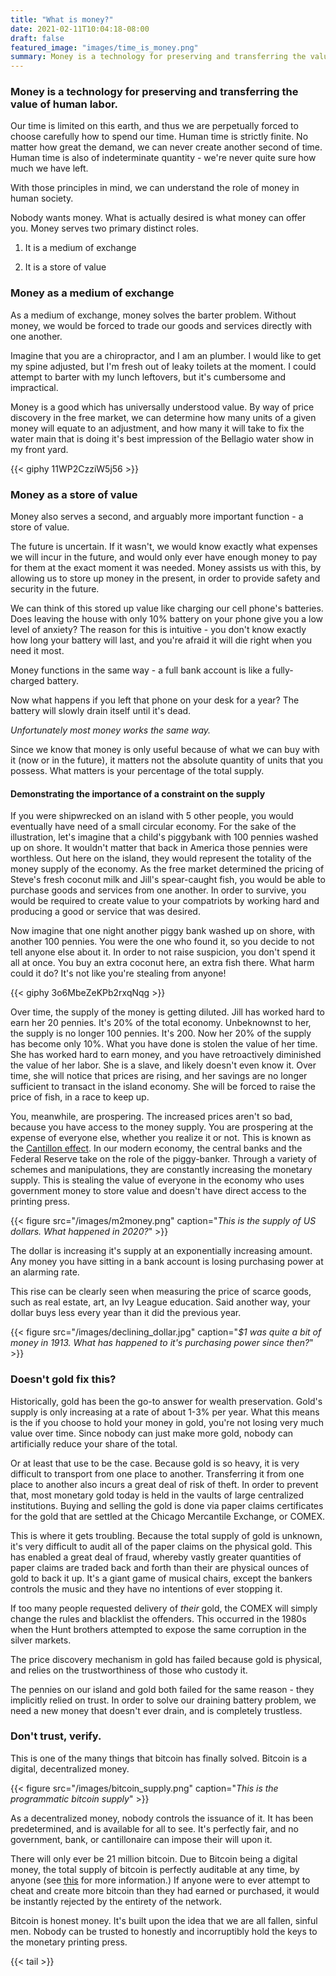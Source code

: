 ```yaml
---
title: "What is money?"
date: 2021-02-11T10:04:18-08:00
draft: false
featured_image: "images/time_is_money.png"
summary: Money is a technology for preserving and transferring the value of human labor.
---
```


### Money is a technology for preserving and transferring the value of human labor.

Our time is limited on this earth, and thus we are perpetually forced to choose carefully how to spend our time. Human time is strictly finite. No matter how great the demand, we can never create another second of time. Human time is also of indeterminate quantity - we're never quite sure how much we have left.

With those principles in mind, we can understand the role of money in human society.

Nobody wants money. What is actually desired is what money can offer you. Money serves two primary distinct roles.

1. It is a medium of exchange

2. It is a store of value

### Money as a medium of exchange

As a medium of exchange, money solves the barter problem. Without money, we would be forced to trade our goods and services directly with one another.

Imagine that you are a chiropractor, and I am an plumber. I would like to get my spine adjusted, but I'm fresh out of leaky toilets at the moment. I could attempt to barter with my lunch leftovers, but it's cumbersome and impractical.

Money is a good which has universally understood value. By way of price discovery in the free market, we can determine how many units of a given money will equate to an adjustment, and how many it will take to fix the water main that is doing it's best impression of the Bellagio water show in my front yard.

{{< giphy 11WP2CzziW5j56 >}}

### Money as a store of value

Money also serves a second, and arguably more important function - a store of value.

The future is uncertain. If it wasn't, we would know exactly what expenses we will incur in the future, and would only ever have enough money to pay for them at the exact moment it was needed. Money assists us with this, by allowing us to store up money in the present, in order to provide safety and security in the future.

We can think of this stored up value like charging our cell phone's batteries. Does leaving the house with only 10% battery on your phone give you a low level of anxiety? The reason for this is intuitive - you don't know exactly how long your battery will last, and you're afraid it will die right when you need it most.

Money functions in the same way - a full bank account is like a fully-charged battery.

Now what happens if you left that phone on your desk for a year? The battery will slowly drain itself until it's dead.

*Unfortunately most money works the same way.*

Since we know that money is only useful because of what we can buy with it (now or in the future), it matters not the absolute quantity of units that you possess. What matters is your percentage of the total supply.

#### Demonstrating the importance of a constraint on the supply

If you were shipwrecked on an island with 5 other people, you would eventually have need of a small circular economy. For the sake of the illustration, let's imagine that a child's piggybank with 100 pennies washed up on shore. It wouldn't matter that back in America those pennies were worthless. Out here on the island, they would represent the totality of the money supply of the economy. As the free market determined the pricing of Steve's fresh coconut milk and Jill's spear-caught fish, you would be able to purchase goods and services from one another. In order to survive, you would be required to create value to your compatriots by working hard and producing a good or service that was desired.

Now imagine that one night another piggy bank washed up on shore, with another 100 pennies. You were the one who found it, so you decide to not tell anyone else about it. In order to not raise suspicion, you don't spend it all at once. You buy an extra coconut here, an extra fish there. What harm could it do? It's not like you're stealing from anyone!

{{< giphy 3o6MbeZeKPb2rxqNqg >}}

Over time, the supply of the money is getting diluted. Jill has worked hard to earn her 20 pennies. It's 20% of the total economy. Unbeknownst to her, the supply is no longer 100 pennies. It's 200. Now her 20% of the supply has become only 10%. What you have done is stolen the value of her time. She has worked hard to earn money, and you have retroactively diminished the value of her labor. She is a slave, and likely doesn't even know it. Over time, she will notice that prices are rising, and her savings are no longer sufficient to transact in the island economy. She will be forced to raise the price of fish, in a race to keep up.

You, meanwhile, are prospering. The increased prices aren't so bad, because you have access to the money supply. You are prospering at the expense of everyone else, whether you realize it or not. This is known as the [Cantillon effect](https://mattstoller.substack.com/p/the-cantillon-effect-why-wall-street).
In our modern economy, the central banks and the Federal Reserve take on the role of the piggy-banker. Through a variety of schemes and manipulations, they are constantly increasing the monetary supply. This is stealing the value of everyone in the economy who uses government money to store value and doesn't have direct access to the printing press.

{{< figure src="/images/m2money.png" caption="*This is the supply of US dollars. What happened in 2020?*" >}}

The dollar is increasing it's supply at an exponentially increasing amount. Any money you have sitting in a bank account is losing purchasing power at an alarming rate.

This rise can be clearly seen when measuring the price of scarce goods, such as real estate, art, an Ivy League education. Said another way, your dollar buys less every year than it did the previous year.

{{< figure src="/images/declining_dollar.jpg" caption="*$1 was quite a bit of money in 1913. What has happened to it's purchasing power since then?*" >}}



### Doesn't gold fix this?

Historically, gold has been the go-to answer for wealth preservation. Gold's supply is only increasing at a rate of about 1-3% per year. What this means is the if you choose to hold your money in gold, you're not losing very much value over time. Since nobody can just make more gold, nobody can artificially reduce your share of the total.

Or at least that use to be the case. Because gold is so heavy, it is very difficult to transport from one place to another. Transferring it from one place to another also incurs a great deal of risk of theft. In order to prevent that, most monetary gold today is held in the vaults of large centralized institutions. Buying and selling the gold is done via paper claims certificates for the gold that are settled at the Chicago Mercantile Exchange, or COMEX.

This is where it gets troubling. Because the total supply of gold is unknown, it's very difficult to audit all of the paper claims on the physical gold. This has enabled a great deal of fraud, whereby vastly greater quantities of paper claims are traded back and forth than their are physical ounces of gold to back it up. It's a giant game of musical chairs, except the bankers controls the music and they have no intentions of ever stopping it.

If too many people requested delivery of *their* gold, the COMEX will simply change the rules and blacklist the offenders. This occurred in the 1980s when the Hunt brothers attempted to expose the same corruption in the silver markets.

The price discovery mechanism in gold has failed because gold is physical, and relies on the trustworthiness of those who custody it.

The pennies on our island and gold both failed for the same reason - they implicitly relied on trust. In order to solve our draining battery problem, we need a new money that doesn't ever drain, and is completely trustless.

### Don't trust, verify.

This is one of the many things that bitcoin has finally solved. Bitcoin is a digital, decentralized money.

{{< figure src="/images/bitcoin_supply.png" caption="*This is the programmatic bitcoin supply*" >}}

As a decentralized money, nobody controls the issuance of it. It has been predetermined, and is available for all to see. It's perfectly fair, and no government, bank, or cantillonaire can impose their will upon it.

There will only ever be 21 million bitcoin. Due to Bitcoin being a digital money, the total supply of bitcoin is perfectly auditable at any time, by anyone (see [this](https://blog.btse.com/audit-bitcoin/) for more information.) If anyone were to ever attempt to cheat and create more bitcoin than they had earned or purchased, it would be instantly rejected by the entirety of the network.

Bitcoin is honest money. It's built upon the idea that we are all fallen, sinful men. Nobody can be trusted to honestly and incorruptibly hold the keys to the monetary printing press.

{{< tail >}}
